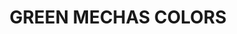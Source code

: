 ---
title: "GREEN MECHAS COLORS"
price: "TBA"
desc: "Opis nije dostupan"
img_path: "/assets/img/A.MIG-7149.jpg"
brand: AMMO
available: true
cat: "acrylics"
subcat: "ACRYLIC PAINT SETS"
subsubcat: "SS"
---